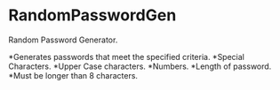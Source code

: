 # RandomPasswordGen
Random Password Generator.

*Generates passwords that meet the specified criteria.
    *Special Characters.
    *Upper Case characters.
    *Numbers.
    *Length of password.
        *Must be longer than 8 characters.
